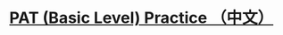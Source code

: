 # [PAT (Basic Level) Practice （中文）](https://pintia.cn/problem-sets/994805260223102976/problems/type/7)
